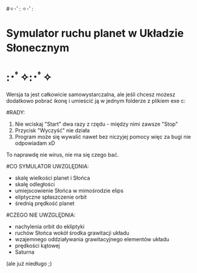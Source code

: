 #✧･ﾟ: ✧･ﾟ: 　　 
# Symulator ruchu planet w Układzie Słonecznym 　　         
#                                         :･ﾟ✧:･ﾟ✧

Wersja ta jest całkowicie samowystarczalna, 
ale jeśli chcesz możesz dodatkowo pobrać ikonę 
i umieścić ją w jednym folderze z plikiem exe c:

#RADY:
1. Nie wciskaj "Start" dwa razy z rzędu - między nimi zawsze "Stop"
2. Przycisk "Wyczyść" nie działa
3. Program może się wywalić nawet bez niczyjej pomocy więc za bugi nie odpowiadam xD

To naprawdę nie wirus, nie ma się czego bać.

#CO SYMULATOR UWZGLĘDNIA:
- skalę wielkości planet i Słońca
- skalę odległości
- umiejscowienie Słońca w mimośrodzie elips
- eliptyczne spłaszczenie orbit
- średnią prędkość planet

#CZEGO NIE UWZGLĘDNIA:
- nachylenia orbit do ekliptyki 
- ruchów Słońca wokół środka grawitacji układu
- wzajemnego oddziaływania grawitacyjnego elementów układu
- prędkości kątowej
- Saturna

(ale już niedługo ;)
